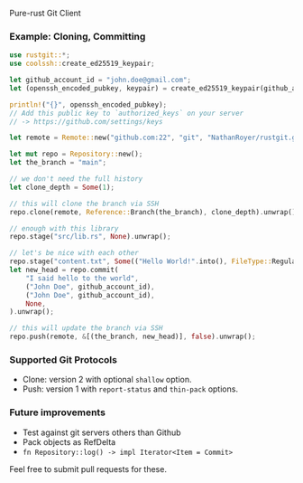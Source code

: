 Pure-rust Git Client

### Example: Cloning, Committing

```rust
use rustgit::*;
use coolssh::create_ed25519_keypair;

let github_account_id = "john.doe@gmail.com";
let (openssh_encoded_pubkey, keypair) = create_ed25519_keypair(github_account_id);

println!("{}", openssh_encoded_pubkey);
// Add this public key to `authorized_keys` on your server
// -> https://github.com/settings/keys

let remote = Remote::new("github.com:22", "git", "NathanRoyer/rustgit.git", &keypair);

let mut repo = Repository::new();
let the_branch = "main";

// we don't need the full history
let clone_depth = Some(1);

// this will clone the branch via SSH
repo.clone(remote, Reference::Branch(the_branch), clone_depth).unwrap();

// enough with this library
repo.stage("src/lib.rs", None).unwrap();

// let's be nice with each other
repo.stage("content.txt", Some(("Hello World!".into(), FileType::RegularFile))).unwrap();
let new_head = repo.commit(
    "I said hello to the world",
    ("John Doe", github_account_id),
    ("John Doe", github_account_id),
    None,
).unwrap();

// this will update the branch via SSH
repo.push(remote, &[(the_branch, new_head)], false).unwrap();
```

### Supported Git Protocols

- Clone: version 2 with optional `shallow` option.
- Push: version 1 with `report-status` and `thin-pack` options.

### Future improvements

- Test against git servers others than Github
- Pack objects as RefDelta
- `fn Repository::log() -> impl Iterator<Item = Commit>`

Feel free to submit pull requests for these.
